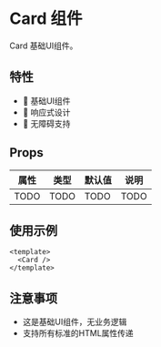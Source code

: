 # Card 组件

Card 基础UI组件。

## 特性

- 🎨 基础UI组件
- 📏 响应式设计
- 🎯 无障碍支持

## Props

| 属性 | 类型 | 默认值 | 说明 |
| ---- | ---- | ------ | ---- |
| TODO | TODO | TODO   | TODO |

## 使用示例

```vue
<template>
  <Card />
</template>
```

## 注意事项

- 这是基础UI组件，无业务逻辑
- 支持所有标准的HTML属性传递
